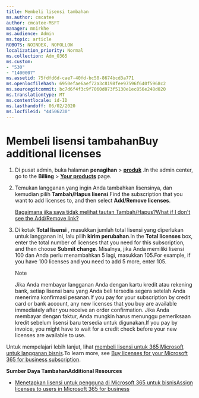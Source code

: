 ```yaml
---
title: Membeli lisensi tambahan
ms.author: cmcatee
author: cmcatee-MSFT
manager: mnirkhe
ms.audience: Admin
ms.topic: article
ROBOTS: NOINDEX, NOFOLLOW
localization_priority: Normal
ms.collection: Adm_O365
ms.custom:
- "530"
- "1400007"
ms.assetid: 75fdfd6d-cae7-40fd-bc50-8674bcd3a771
ms.openlocfilehash: 6950efae6aef72a3c8198fee97596f640f5968c2
ms.sourcegitcommit: bc7d6f4f3c9f7060d073f5130e1ec856e248d020
ms.translationtype: MT
ms.contentlocale: id-ID
ms.lasthandoff: 06/02/2020
ms.locfileid: "44506230"
---
```

# <a name="buy-additional-licenses"></a><span data-ttu-id="5261b-102">Membeli lisensi tambahan</span><span class="sxs-lookup"><span data-stu-id="5261b-102">Buy additional licenses</span></span>

1. <span data-ttu-id="5261b-103">Di pusat admin, buka halaman **penagihan** \> **[produk](https://go.microsoft.com/fwlink/p/?linkid=842054)** .</span><span class="sxs-lookup"><span data-stu-id="5261b-103">In the admin center, go to the **Billing** \> **[Your products](https://go.microsoft.com/fwlink/p/?linkid=842054)** page.</span></span>

2. <span data-ttu-id="5261b-104">Temukan langganan yang ingin Anda tambahkan lisensinya, dan kemudian pilih **Tambah/Hapus lisensi**.</span><span class="sxs-lookup"><span data-stu-id="5261b-104">Find the subscription that you want to add licenses to, and then select **Add/Remove licenses**.</span></span>

    [<span data-ttu-id="5261b-105">Bagaimana jika saya tidak melihat tautan Tambah/Hapus?</span><span class="sxs-lookup"><span data-stu-id="5261b-105">What if I don't see the Add/Remove link?</span></span>](https://docs.microsoft.com/microsoft-365/commerce/licenses/buy-licenses)

3. <span data-ttu-id="5261b-106">Di kotak **Total lisensi** , masukkan jumlah total lisensi yang diperlukan untuk langganan ini, lalu pilih **kirim perubahan**.</span><span class="sxs-lookup"><span data-stu-id="5261b-106">In the **Total licenses** box, enter the total number of licenses that you need for this subscription, and then choose **Submit change**.</span></span> <span data-ttu-id="5261b-107">Misalnya, jika Anda memiliki lisensi 100 dan Anda perlu menambahkan 5 lagi, masukkan 105.</span><span class="sxs-lookup"><span data-stu-id="5261b-107">For example, if you have 100 licenses and you need to add 5 more, enter 105.</span></span>

    > [!NOTE]
    > <span data-ttu-id="5261b-108">Jika Anda membayar langganan Anda dengan kartu kredit atau rekening bank, setiap lisensi baru yang Anda beli tersedia segera setelah Anda menerima konfirmasi pesanan.</span><span class="sxs-lookup"><span data-stu-id="5261b-108">If you pay for your subscription by credit card or bank account, any new licenses that you buy are available immediately after you receive an order confirmation.</span></span> <span data-ttu-id="5261b-109">Jika Anda membayar dengan faktur, Anda mungkin harus menunggu pemeriksaan kredit sebelum lisensi baru tersedia untuk digunakan.</span><span class="sxs-lookup"><span data-stu-id="5261b-109">If you pay by invoice, you might have to wait for a credit check before your new licenses are available to use.</span></span>

<span data-ttu-id="5261b-110">Untuk mempelajari lebih lanjut, lihat [membeli lisensi untuk 365 Microsoft untuk langganan bisnis](https://docs.microsoft.com/microsoft-365/commerce/licenses/buy-licenses).</span><span class="sxs-lookup"><span data-stu-id="5261b-110">To learn more, see [Buy licenses for your Microsoft 365 for business subscription](https://docs.microsoft.com/microsoft-365/commerce/licenses/buy-licenses).</span></span>  

<span data-ttu-id="5261b-111">**Sumber Daya Tambahan**</span><span class="sxs-lookup"><span data-stu-id="5261b-111">**Additional Resources**</span></span>

- [<span data-ttu-id="5261b-112">Menetapkan lisensi untuk pengguna di Microsoft 365 untuk bisnis</span><span class="sxs-lookup"><span data-stu-id="5261b-112">Assign licenses to users in Microsoft 365 for business</span></span>](https://docs.microsoft.com/microsoft-365/admin/add-users/add-users)